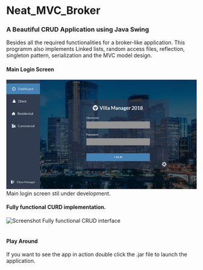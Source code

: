 # Neat_MVC_Broker
### A Beautiful CRUD Application using Java Swing
Besides all the required functionalities for a broker-like application. This programm also implements
Linked lists, random access files, reflection, singleton pattern, serialization and the MVC model design. 
#### Main Login Screen
![Screenshot](screenshot.png) 
Main login screen stil under development.
#### Fully functional CURD  implementation.
![Screenshot](screenshots.png) 
Fully functional CRUD interface  
</br>
#### Play Around
If you want to see the app in action double click the .jar file to launch the application. 
